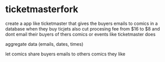 # ticketmasterfork
create a app like ticketmaster that gives the buyers emails to comics  in a database when they buy ticjets also cut procesing fee from $16 to $8 and dont email their buyers of thers comics or events like ticketmaster does

aggregate data (emails, dates, times)

let comics share buyers emails to others comics they like
